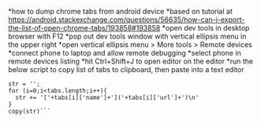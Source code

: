 *how to dump chrome tabs from android device
*based on tutorial at https://android.stackexchange.com/questions/56635/how-can-i-export-the-list-of-open-chrome-tabs/193858#193858
*open dev tools in desktop browser with F12
*pop out dev tools window with vertical ellipsis menu in the upper right
*open vertical ellipsis menu > More tools > Remote devices
*connect phone to laptop and allow remote debugging
*select phone in remote devices listing
*hit Ctrl+Shift+J to open editor on the editor
*run the below script to copy list of tabs to clipboard, then paste into a text editor

```tabs = Array.from(document.querySelector('div /deep/ div /deep/ div /deep/ div /deep/ div /deep/ div /deep/ div.vbox.flex-auto').shadowRoot.querySelectorAll('.devices-view .device-page-list .vbox'), s => ({name: s.querySelector('.device-page-title').textContent, url: s.querySelector('.device-page-url .devtools-link').getAttribute('href')}))
str = '';
for (i=0;i<tabs.length;i++){
  str += '['+tabs[i]['name']+']('+tabs[i]['url']+')\n'
}
copy(str)```
